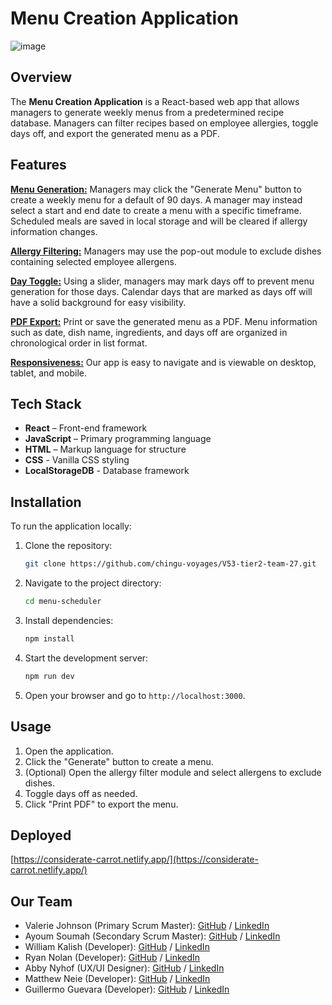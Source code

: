 # Menu Creation Application

![image](https://github.com/user-attachments/assets/105f4a54-b23d-4435-b4e4-8f3c089795b8)


## Overview
The **Menu Creation Application** is a React-based web app that allows managers to generate weekly menus from a predetermined recipe database. Managers can filter recipes based on employee allergies, toggle days off, and export the generated menu as a PDF.

## Features

**<u>Menu Generation:</u>**
Managers may click the "Generate Menu" button to create a weekly menu for a default of 90 days. A manager may instead select a start and end date to create a menu with a specific timeframe. Scheduled meals are saved in local storage and will be cleared if allergy information changes.

**<u>Allergy Filtering:</u>**
Managers may use the pop-out module to exclude dishes containing selected employee allergens.

**<u>Day Toggle:</u>**
Using a slider, managers may mark days off to prevent menu generation for those days. Calendar days that are marked as days off will have a solid background for easy visibility.

**<u>PDF Export:</u>**
Print or save the generated menu as a PDF. Menu information such as date, dish name, ingredients, and days off are organized in chronological order in list format.

**<u>Responsiveness:</u>**
Our app is easy to navigate and is viewable on desktop, tablet, and mobile.

## Tech Stack
- **React** – Front-end framework
- **JavaScript** – Primary programming language
- **HTML** – Markup language for structure
- **CSS** - Vanilla CSS styling
- **LocalStorageDB** - Database framework

## Installation
To run the application locally:

1. Clone the repository:
   ```sh
   git clone https://github.com/chingu-voyages/V53-tier2-team-27.git
   ```
2. Navigate to the project directory:
   ```sh
   cd menu-scheduler
   ```
3. Install dependencies:
   ```sh
   npm install
   ```
4. Start the development server:
   ```sh
   npm run dev
   ```
5. Open your browser and go to `http://localhost:3000`.

## Usage
1. Open the application.
2. Click the "Generate" button to create a menu.
3. (Optional) Open the allergy filter module and select allergens to exclude dishes.
4. Toggle days off as needed.
5. Click "Print PDF" to export the menu.

## Deployed
[https://considerate-carrot.netlify.app/](https://considerate-carrot.netlify.app/)

## Our Team

- Valerie Johnson (Primary Scrum Master): [GitHub](https://github.com/johnsonval) / [LinkedIn](https://linkedin.com/in/valeriemichellejohnson)
- Ayoum Soumah (Secondary Scrum Master): [GitHub](https://github.com/fodelaye26) / [LinkedIn](https://linkedin.com/in/asoumahpm/)
- William Kalish (Developer): [GitHub](https://github.com/williamk31) / [LinkedIn](https://linkedin.com/in/william-kalish)
- Ryan Nolan (Developer): [GitHub](https://github.com/ryannolanco) / [LinkedIn](https://www.linkedin.com/in/ryannolanco/)
- Abby Nyhof (UX/UI Designer): [GitHub](https://github.com/abbynyhof) / [LinkedIn](https://www.linkedin.com/in/abbynyhof/)
- Matthew Neie (Developer): [GitHub](https://github.com/MatthewNeie) / [LinkedIn](https://linkedin.com/in/matthew-neie)
- Guillermo Guevara (Developer): [GitHub](https://github.com/guillermoguevara887) / [LinkedIn](https://www.linkedin.com/in/guillermo-guevara-6758a51a0)
